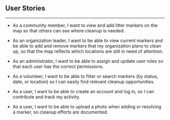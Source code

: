 ## User Stories

---

- As a community member, I want to view and add litter markers on the map so that others can see where cleanup is needed.

- As an organization leader, I want to be able to view current markers and be able to add and remove markers that my organization plans to clean up, so that the map reflects which locations are still in need of attention.

- As an administrator, I want to be able to assign and update user roles so that each user has the correct permissions.

- As a volunteer, I want to be able to filter or search markers (by status, date, or location) so I can easily find relevant cleanup opportunities.

- As a user, I want to be able to create an account and log in, so I can contribute and track my activity.

- As a user, I want to be able to upload a photo when adding or resolving a marker, so cleanup efforts are documented.
